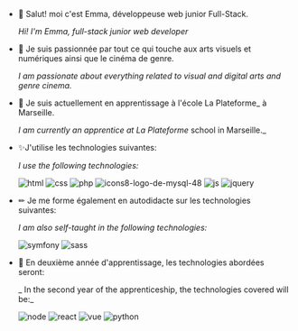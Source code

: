 - 👋 Salut! moi c'est Emma, développeuse web junior Full-Stack.

     _Hi! I'm Emma, full-stack junior web developer_
- 👀 Je suis passionnée par tout ce qui touche aux arts visuels et numériques ainsi que le cinéma de genre.

    _I am passionate about everything related to visual and digital arts and genre cinema._
- 🌱 Je suis actuellement en apprentissage à l'école La Plateforme_ à Marseille.

    _I am currently an apprentice at La Plateforme_ school in Marseille._

- ✨J'utilise les technologies suivantes:

    _I use the following technologies:_

  ![html](https://user-images.githubusercontent.com/71874833/114312486-24cbd280-9af3-11eb-850d-cf8d341d546b.png)
![css](https://user-images.githubusercontent.com/71874833/114312494-2eedd100-9af3-11eb-8d30-5726cbe22c83.png)
![php](https://user-images.githubusercontent.com/71874833/114312531-3dd48380-9af3-11eb-9a3e-81f555034542.png)
![icons8-logo-de-mysql-48](https://user-images.githubusercontent.com/71874833/114312965-eafbcb80-9af4-11eb-9ed6-a877bb8d6d06.png)
![js](https://user-images.githubusercontent.com/71874833/114312583-62c8f680-9af3-11eb-9521-656e63138d83.png)
![jquery](https://user-images.githubusercontent.com/71874833/114312591-6eb4b880-9af3-11eb-86fa-3246b7c2d24d.png)

- ✏ Je me forme également en autodidacte sur les technologies suivantes:

    _I am also self-taught in the following technologies:_

  ![symfony](https://user-images.githubusercontent.com/71874833/114312609-7c6a3e00-9af3-11eb-88c0-cf368ff01ddb.png)
![sass](https://user-images.githubusercontent.com/71874833/114312620-84c27900-9af3-11eb-9cd0-b714eba3fa35.png)

- 🥇 En deuxième année d'apprentissage, les technologies abordées seront:

    _ In the second year of the apprenticeship, the technologies covered will be:_

  ![node](https://user-images.githubusercontent.com/71874833/114312640-93109500-9af3-11eb-8072-d35a6086dff5.png)
![react](https://user-images.githubusercontent.com/71874833/114312650-9efc5700-9af3-11eb-9469-693e238a3966.png)
![vue](https://user-images.githubusercontent.com/71874833/114312663-b0456380-9af3-11eb-8cae-8b322c78ce4a.png)
![python](https://user-images.githubusercontent.com/71874833/114312659-a885bf00-9af3-11eb-8168-47922b32d7d6.png)

<!---
emma-laprevote/emma-laprevote is a ✨ special ✨ repository because its `README.md` (this file) appears on your GitHub profile.
You can click the Preview link to take a look at your changes.
--->
